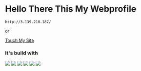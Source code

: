 # Hello There This My Webprofile

```
http://3.139.210.187/
```
or <br>

<a href="http://3.139.210.187/">Touch My Site</a>

### It's build with 

![](https://img.shields.io/badge/HTML5-E34F26?style=for-the-badge&logo=html5&logoColor=white) ![](https://img.shields.io/badge/Sass-CC6699?style=for-the-badge&logo=sass&logoColor=white) ![](https://img.shields.io/badge/JavaScript-323330?style=for-the-badge&logo=javascript&logoColor=F7DF1E) ![](https://img.shields.io/badge/Django-092E20?style=for-the-badge&logo=django&logoColor=white) ![](https://img.shields.io/badge/Python-3776AB?style=for-the-badge&logo=python&logoColor=white) ![](https://img.shields.io/badge/Amazon_AWS-232F3E?style=for-the-badge&logo=amazon-aws&logoColor=white)

